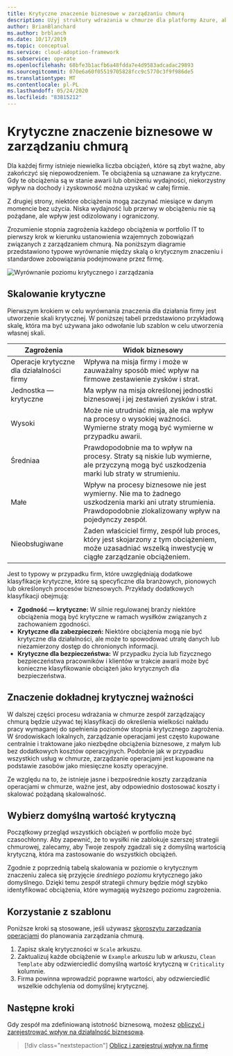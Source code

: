 ```yaml
---
title: Krytyczne znaczenie biznesowe w zarządzaniu chmurą
description: Użyj struktury wdrażania w chmurze dla platformy Azure, aby zrozumieć istotność obciążeń i zapobiec niekorzystnemu wpływowi na dochody i zyskowność.
author: BrianBlanchard
ms.author: brblanch
ms.date: 10/17/2019
ms.topic: conceptual
ms.service: cloud-adoption-framework
ms.subservice: operate
ms.openlocfilehash: 68bfe3b1acfb6a48fdda7e4d9583adcadac29893
ms.sourcegitcommit: 070e6a60f05519705828fcc9c5770c3f9f986de5
ms.translationtype: MT
ms.contentlocale: pl-PL
ms.lasthandoff: 05/24/2020
ms.locfileid: "83815212"
---
```

# <a name="business-criticality-in-cloud-management"></a>Krytyczne znaczenie biznesowe w zarządzaniu chmurą

Dla każdej firmy istnieje niewielka liczba obciążeń, które są zbyt ważne, aby zakończyć się niepowodzeniem. Te obciążenia są uznawane za krytyczne. Gdy te obciążenia są w stanie awarii lub obniżeniu wydajności, niekorzystny wpływ na dochody i zyskowność można uzyskać w całej firmie.

Z drugiej strony, niektóre obciążenia mogą zaczynać miesiące w danym momencie bez użycia. Niska wydajność lub przerwy w obciążeniu nie są pożądane, ale wpływ jest odizolowany i ograniczony.

Zrozumienie stopnia zagrożenia każdego obciążenia w portfolio IT to pierwszy krok w kierunku ustanowienia wzajemnych zobowiązań związanych z zarządzaniem chmurą. Na poniższym diagramie przedstawiono typowe wyrównanie między skalą o krytycznym znaczeniu i standardowe zobowiązania podejmowane przez firmę.

![Wyrównanie poziomu krytycznego i zarządzania](../../_images/manage/cloud-criticality-alignment.png)

## <a name="criticality-scale"></a>Skalowanie krytyczne

Pierwszym krokiem w celu wyrównania znaczenia dla działania firmy jest utworzenie skali krytycznej. W poniższej tabeli przedstawiono przykładową skalę, która ma być używana jako odwołanie lub szablon w celu utworzenia własnej skali.

| Zagrożenia | Widok biznesowy |
| --------- | --------- |
| Operacje krytyczne dla działalności firmy |  Wpływa na misja firmy i może w zauważalny sposób mieć wpływ na firmowe zestawienie zysków i strat. |
| Jednostka — krytyczne | Ma wpływ na misja określonej jednostki biznesowej i jej zestawień zysków i strat. |
| Wysoki | Może nie utrudniać misja, ale ma wpływ na procesy o wysokiej ważności. Wymierne straty mogą być wymierne w przypadku awarii. |
| Średniaa | Prawdopodobnie ma to wpływ na procesy. Straty są niskie lub wymierne, ale przyczyną mogą być uszkodzenia marki lub straty w strumieniu. |
| Małe | Wpływ na procesy biznesowe nie jest wymierny. Nie ma to żadnego uszkodzenia marki ani utraty strumienia. Prawdopodobnie zlokalizowany wpływ na pojedynczy zespół. |
| Nieobsługiwane | Żaden właściciel firmy, zespół lub proces, który jest skojarzony z tym obciążeniem, może uzasadniać wszelką inwestycję w ciągłe zarządzanie obciążeniem. |

Jest to typowy w przypadku firm, które uwzględniają dodatkowe klasyfikacje krytyczne, które są specyficzne dla branżowych, pionowych lub określonych procesów biznesowych. Przykłady dodatkowych klasyfikacji obejmują:

- **Zgodność — krytyczne:** W silnie regulowanej branży niektóre obciążenia mogą być krytyczne w ramach wysiłków związanych z zachowaniem zgodności.
- **Krytyczne dla zabezpieczeń:** Niektóre obciążenia mogą nie być krytyczne dla działalności, ale może to spowodować utratę danych lub niezamierzony dostęp do chronionych informacji.
- **Krytyczne dla bezpieczeństwa:** W przypadku życia lub fizycznego bezpieczeństwa pracowników i klientów w trakcie awarii może być konieczne klasyfikowanie obciążeń jako krytycznych dla bezpieczeństwa.

## <a name="importance-of-accurate-criticality"></a>Znaczenie dokładnej krytycznej ważności

W dalszej części procesu wdrażania w chmurze zespół zarządzający chmurą będzie używać tej klasyfikacji do określenia wielkości nakładu pracy wymaganej do spełnienia poziomów stopnia krytycznego zagrożenia. W środowiskach lokalnych, zarządzanie operacjami jest często kupowane centralnie i traktowane jako niezbędne obciążenia biznesowe, z małym lub bez dodatkowych kosztów operacyjnych. Podobnie jak w przypadku wszystkich usług w chmurze, zarządzanie operacjami jest kupowane na podstawie zasobów jako miesięczne koszty operacyjne.

Ze względu na to, że istnieje jasne i bezpośrednie koszty zarządzania operacjami w chmurze, ważne jest, aby odpowiednio dostosować koszty i skalować pożądaną skalowalność.

## <a name="select-a-default-criticality"></a>Wybierz domyślną wartość krytyczną

Początkowy przegląd wszystkich obciążeń w portfolio może być czasochłonny. Aby zapewnić, że to wysiłki nie zablokuje szerszej strategii chmurowej, zalecamy, aby Twoje zespoły zgadzali się z domyślną wartością krytyczną, która ma zastosowanie do wszystkich obciążeń.

Zgodnie z poprzednią tabelą skalowania w poziomie o krytycznym znaczeniu zaleca się przyjęcie _średniego poziomu_ krytycznego jako domyślnego. Dzięki temu zespół strategii chmury będzie mógł szybko identyfikować obciążenia, które wymagają wyższego poziomu zagrożenia.

## <a name="use-the-template"></a>Korzystanie z szablonu

Poniższe kroki są stosowane, jeśli używasz [skoroszytu zarządzania operacjami](https://raw.githubusercontent.com/Microsoft/CloudAdoptionFramework/master/manage/opsmanagementworkbook.xlsx) do planowania zarządzania chmurą.

1. Zapisz skalę krytyczności w `Scale` arkuszu.
2. Zaktualizuj każde obciążenie w `Example` arkuszu lub w arkuszu, `Clean Template` aby odzwierciedlić domyślną wartość krytyczną w `Criticality` kolumnie.
3. Firma powinna wprowadzić poprawne wartości, aby odzwierciedlić wszelkie odchylenia od domyślnej krytycznej.

## <a name="next-steps"></a>Następne kroki

Gdy zespół ma zdefiniowaną istotność biznesową, możesz [obliczyć i zarejestrować wpływ na działalność biznesową](./impact.md).

> [!div class="nextstepaction"]
> [Oblicz i zarejestruj wpływ na firmę](./impact.md)
